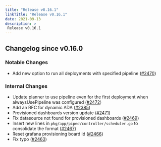 ```yaml
---
title: "Release v0.16.1"
linkTitle: "Release v0.16.1"
date: 2021-09-13
description: >
 Release v0.16.1
---
```


## Changelog since v0.16.0

### Notable Changes

* Add new option to run all deployments with specified pipeline ([#2470](https://github.com/pipe-cd/pipecd/pull/2470))

### Internal Changes
* Update planner to use pipeline even for the first deployment when alwaysUsePipeline was configured ([#2472](https://github.com/pipe-cd/pipecd/pull/2472))
* Add an RFC for dynamic ADA ([#2385](https://github.com/pipe-cd/pipecd/pull/2385))
* Provisioned dashboards version update ([#2471](https://github.com/pipe-cd/pipecd/pull/2471))
* Fix datasource not found for provisioned dashboards ([#2469](https://github.com/pipe-cd/pipecd/pull/2469))
* Insert new lines in `pkg/app/piped/controller/scheduler.go` to consolidate the format ([#2467](https://github.com/pipe-cd/pipecd/pull/2467))
* Reset grafana provisioning board id ([#2466](https://github.com/pipe-cd/pipecd/pull/2466))
* Fix typo ([#2463](https://github.com/pipe-cd/pipecd/pull/2463))
